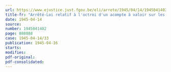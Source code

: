 ```yaml
---
url: https://www.ejustice.just.fgov.be/eli/arrete/1945/04/14/1945041402/justel
title-fr: "Arrêté-Loi relatif à l'octroi d'un acompte à valoir sur les compléments pensions de vieillesse des ouvriers mineurs"
date: 1945-04-14
source:
number: 1945041402
page: 888888
case: 1945-04-14/33
publication: 1945-04-16
starts:
modifies:
pdf-original:
pdf-consolidated:
---
```


